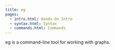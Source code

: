 ```yaml
---
title: eg
pages:
  - intro.html: Hands-On Intro
  - syntax.html: Syntax
  - commands.html: Commands
---
```


eg is a command-line tool for working with graphs.
